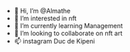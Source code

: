 - 👋 Hi, I’m @Almathe
- 👀 I’m interested in nft
- 🌱 I’m currently learning Management
- 💞️ I’m looking to collaborate on nft art
- 📫 instagram Duc de Kipeni

<!---
Almathe/Almathe is a ✨ special ✨ repository because its `README.md` (this file) appears on your GitHub profile.
You can click the Preview link to take a look at your changes.
--->
